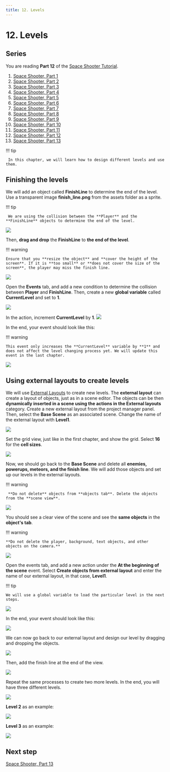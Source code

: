 ```yaml
---
title: 12. Levels
---
```

# 12. Levels

## Series

You are reading **Part 12** of the [Space Shooter Tutorial](/gdevelop5/tutorials/space-shooter).

1. [Space Shooter, Part 1](/gdevelop5/tutorials/space-shooter)
2. [Space Shooter, Part 2](/gdevelop5/tutorials/space-shooter/2-move-player)
3. [Space Shooter, Part 3](/gdevelop5/tutorials/space-shooter/3-shoot-and-health)
4. [Space Shooter, Part 4](/gdevelop5/tutorials/space-shooter/4-background-and-camera)
5. [Space Shooter, Part 5](/gdevelop5/tutorials/space-shooter/5-enemies)
6. [Space Shooter, Part 6](/gdevelop5/tutorials/space-shooter/6-enemy-mechanics)
7. [Space Shooter, Part 7](/gdevelop5/tutorials/space-shooter/7-meteors)
8. [Space Shooter, Part 8](/gdevelop5/tutorials/space-shooter/8-powerups)
9. [Space Shooter, Part 9](/gdevelop5/tutorials/space-shooter/9-ui)
10. [Space Shooter, Part 10](/gdevelop5/tutorials/space-shooter/10-sound-effects-music)
11. [Space Shooter, Part 11](/gdevelop5/tutorials/space-shooter/11-visual-effects)
12. [Space Shooter, Part 12](/gdevelop5/tutorials/space-shooter/12-levels)
13. [Space Shooter, Part 13](/gdevelop5/tutorials/space-shooter/13-main-menu)

!!! tip

     In this chapter, we will learn how to design different levels and use them.

## Finishing the levels

We will add an object called **FinishLine** to determine the end of the level. Use a transparent image **finish_line.png** from the assets folder as a sprite.

!!! tip

     We are using the collision between the **Player** and the **FinishLine** objects to determine the end of the level.

![](/gdevelop5/tutorials/space-shooter/space-shooter-finish-line-object.png)

Then, **drag and drop** the **FinishLine** to **the end of the level**.

!!! warning

    Ensure that you **resize the object** and **cover the height of the screen**. If it is **too small** or **does not cover the size of the screen**, the player may miss the finish line.

![](/gdevelop5/tutorials/space-shooter/space-shooter-finish-line-min.gif)

Open the **Events** tab, and add a new condition to determine the collision between **Player** and **FinishLine**. Then, create a new **global variable** called **CurrentLevel** and set to **1**.

![](/gdevelop5/tutorials/space-shooter/space-shooter-current-level-global-variable.png)

In the action, increment **CurrentLevel** by **1**.
![](/gdevelop5/tutorials/space-shooter/space-shooter-increase-current-level.png)

In the end, your event should look like this:

!!! warning

    This event only increases the **CurrentLevel** variable by **1** and does not affect the level changing process yet. We will update this event in the last chapter.

![](/gdevelop5/tutorials/space-shooter/space-shooter-add-collision-with-finish-line.png)

## Using external layouts to create levels

We will use [External Layouts](/gdevelop5/interface/scene-editor/external-layouts#external_layouts) to create new levels. The **external layout** can create a layout of objects, just as in a scene editor. The objects can be then **dynamically inserted in a scene using the actions in the External layouts** category. Create a new external layout from the project manager panel. Then, select the **Base Scene** as an associated scene. Change the name of the external layout with **Level1**.

![](/gdevelop5/tutorials/space-shooter/space-shooter-add-external-layouts-min.gif)

Set the grid view, just like in the first chapter, and show the grid. Select **16** for the **cell sizes**.

![](/gdevelop5/tutorials/space-shooter/space-shooter-new-event-set-grid-min.gif)

Now, we should go back to the **Base Scene** and delete all **enemies, powerups, meteors, and the finish line**. We will add those objects and set up our levels in the external layouts.

!!! warning

     **Do not delete** objects from **objects tab**. Delete the objects from the **scene view**.

![](/gdevelop5/tutorials/space-shooter/space-shooter-delete-all-level-objects-from-base-scene.png)

You should see a clear view of the scene and see the **same objects** in the **object's tab**.

!!! warning

    **Do not delete the player, background, text objects, and other objects on the camera.**

![](/gdevelop5/tutorials/space-shooter/space-shooter-removed-all-objects-from-base-scene.png)

Open the events tab, and add a new action under the **At the beginning of the scene** event. Select **Create objects from external layout** and enter the name of our external layout, in that case, **Level1**.

!!! tip

    We will use a global variable to load the particular level in the next steps.

![](/gdevelop5/tutorials/space-shooter/space-shooter-create-objects-from-external-layouts.png)

In the end, your event should look like this:

![](/gdevelop5/tutorials/space-shooter/space-shooter-create-objects-from-external-layout-event.png)

We can now go back to our external layout and design our level by dragging and dropping the objects.

![](/gdevelop5/tutorials/space-shooter/space-shooter-drag-and-drop-objects-external-layouts-min.gif)

Then, add the finish line at the end of the view.

![](/gdevelop5/tutorials/space-shooter/space-shooter-finish-line-to-end-of-level-min.gif)

Repeat the same processes to create two more levels. In the end, you will have three different levels.

![](/gdevelop5/tutorials/space-shooter/space-shooter-level-1-2-3.png)

**Level 2** as an example:

![](/gdevelop5/tutorials/space-shooter/space-shooter-level-2.png)

**Level 3** as an example:

![](/gdevelop5/tutorials/space-shooter/space-shooter-level-3.png)

## Next step

[Space Shooter, Part 13](/gdevelop5/tutorials/space-shooter/13-main-menu)
